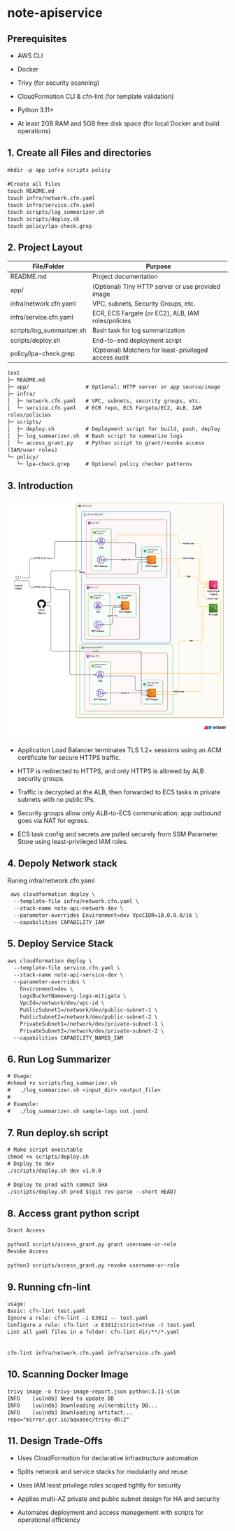 # note-apiservice

## Prerequisites
- AWS CLI

- Docker

- Trivy (for security scanning)

- CloudFormation CLI & cfn-lint (for template validation)

- Python 3.11+

- At least 2GB RAM and 5GB free disk space (for local Docker and build operations)

## 1. Create all Files and  directories
```
mkdir -p app infra scripts policy

#Create all files
touch README.md
touch infra/network.cfn.yaml
touch infra/service.cfn.yaml
touch scripts/log_summarizer.sh
touch scripts/deploy.sh
touch policy/lpa-check.grep
```

## 2. Project Layout
| File/Folder               | Purpose                                      |
|--------------------------|----------------------------------------------|
| README.md                | Project documentation                         |
| app/                     | (Optional) Tiny HTTP server or use provided image |
| infra/network.cfn.yaml   | VPC, subnets, Security Groups, etc.          |
| infra/service.cfn.yaml   | ECR, ECS Fargate (or EC2), ALB, IAM roles/policies |
| scripts/log_summarizer.sh| Bash task for log summarization               |
| scripts/deploy.sh        | End-to-end deployment script                   |
| policy/lpa-check.grep    | (Optional) Matchers for least-privileged access audit |

```
text
├─ README.md
├─ app/                  # Optional: HTTP server or app source/image
├─ infra/
│  ├─ network.cfn.yaml   # VPC, subnets, security groups, etc.
│  └─ service.cfn.yaml   # ECR repo, ECS Fargate/EC2, ALB, IAM roles/policies
├─ scripts/
│  ├─ deploy.sh          # Deployment script for build, push, deploy
│  ├─ log_summarizer.sh  # Bash script to summarize logs
│  └─ access_grant.py    # Python script to grant/revoke access (IAM/user roles)
└─ policy/
   └─ lpa-check.grep     # Optional policy checker patterns
```

## 3. Introduction
![Note API Architecture](https://github.com/hariingit/note-apiservice/raw/main/noteapiarchitecture.svg)


- Application Load Balancer terminates TLS 1.2+ sessions using an ACM certificate for secure HTTPS traffic.​

- HTTP is redirected to HTTPS, and only HTTPS is allowed by ALB security groups.​

- Traffic is decrypted at the ALB, then forwarded to ECS tasks in private subnets with no public IPs.​

- Security groups allow only ALB-to-ECS communication; app outbound goes via NAT for egress.

- ECS task config and secrets are pulled securely from SSM Parameter Store using least-privileged IAM roles.​

## 4. Depoly Network stack 
Runing infra/network.cfn.yaml
```
 aws cloudformation deploy \
  --template-file infra/network.cfn.yaml \
  --stack-name note-api-network-dev \
  --parameter-overrides Environment=dev VpcCIDR=10.0.0.0/16 \
  --capabilities CAPABILITY_IAM
```

## 5. Deploy Service Stack

```
aws cloudformation deploy \
  --template-file service.cfn.yaml \
  --stack-name note-api-service-dev \
  --parameter-overrides \
    Environment=dev \
    LogsBucketName=org-logs-mitigata \
    VpcId=/network/dev/vpc-id \
    PublicSubnet1=/network/dev/public-subnet-1 \
    PublicSubnet2=/network/dev/public-subnet-2 \
    PrivateSubnet1=/network/dev/private-subnet-1 \
    PrivateSubnet2=/network/dev/private-subnet-2 \
  --capabilities CAPABILITY_NAMED_IAM
```

## 6. Run Log Summarizer

```
# Usage:
#chmod +x scripts/log_summarizer.sh
#   ./log_summarizer.sh <input_dir> <output_file>
#
# Example:
#   ./log_summarizer.sh sample-logs out.jsonl
```

## 7. Run deploy.sh script

```
# Make script executable
chmod +x scripts/deploy.sh
# Deploy to dev
./scripts/deploy.sh dev v1.0.0

# Deploy to prod with commit SHA
./scripts/deploy.sh prod $(git rev-parse --short HEAD)
```


## 8. Access grant python script
```
Grant Access

python3 scripts/access_grant.py grant username-or-role
Revoke Access

python3 scripts/access_grant.py revoke username-or-role
```

## 9. Running cfn-lint
```
usage:
Basic: cfn-lint test.yaml
Ignore a rule: cfn-lint -i E3012 -- test.yaml
Configure a rule: cfn-lint -x E3012:strict=true -t test.yaml
Lint all yaml files in a folder: cfn-lint dir/**/*.yaml


cfn-lint infra/network.cfn.yaml infra/service.cfn.yaml

```
## 10. Scanning Docker Image
```
trivy image -o trivy-image-report.json python:3.11-slim
INFO	[vulndb] Need to update DB
INFO	[vulndb] Downloading vulnerability DB...
INFO	[vulndb] Downloading artifact...	repo="mirror.gcr.io/aquasec/trivy-db:2"
```

## 11. Design Trade-Offs
- Uses CloudFormation for declarative infrastructure automation

- Splits network and service stacks for modularity and reuse

- Uses IAM least privilege roles scoped tightly for security

- Applies multi-AZ private and public subnet design for HA and security

- Automates deployment and access management with scripts for operational efficiency

